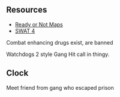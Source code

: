 ## Resources
- [Ready or Not Maps](https://steamcommunity.com/sharedfiles/filedetails/?id=2690490337) 
- [SWAT 4](https://swat-4.fandom.com/wiki/Food_Wall_Restaurant)

Combat enhancing drugs exist, are banned

Watchdogs 2 style Gang Hit call in thingy.


## Clock
Meet friend from gang who escaped prison
<!--stackedit_data:
eyJoaXN0b3J5IjpbOTE2MDI2MzA2LDIwMTM4OTAxNDYsNzc3OD
M0MDQ2LC0xNjg1MjA4NTM1LC0yNDUwNzc0MzldfQ==
-->